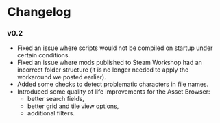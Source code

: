 # Changelog

### v0.2

* Fixed an issue where scripts would not be compiled on startup under certain conditions.
* Fixed an issue where mods published to Steam Workshop had an incorrect folder structure (it is no longer needed to apply the workaround we posted earlier).
* Added some checks to detect problematic characters in file names.
* Introduced some quality of life improvements for the Asset Browser:&#x20;
  * better search fields,&#x20;
  * better grid and tile view options,&#x20;
  * additional filters.
